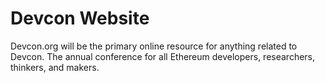 # Devcon Website

Devcon.org will be the primary online resource for anything related to Devcon. The annual conference for all Ethereum developers, researchers, thinkers, and makers.
